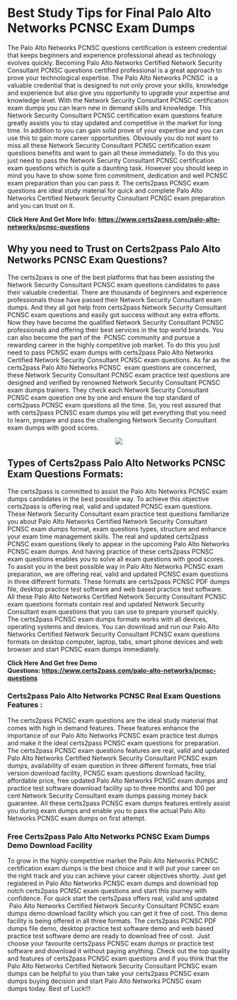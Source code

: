 <h1><strong>Best Study Tips for Final Palo Alto Networks PCNSC Exam Dumps</strong></h1>

<p>The Palo Alto Networks PCNSC questions certification is esteem credential that keeps beginners and experience professional ahead as technology evolves quickly. Becoming Palo Alto Networks Certified Network Security Consultant PCNSC questions certified professional is a great approach to prove your technological expertise. The Palo Alto Networks PCNSC  is a valuable credential that is designed to not only prove your skills, knowledge and experience but also give you opportunity to upgrade your expertise and knowledge level. With the Network Security Consultant PCNSC certification exam dumps you can learn new in demand skills and knowledge. This Network Security Consultant PCNSC certification exam questions feature greatly assists you to stay updated and competitive in the market for long time. In addition to you can gain solid prove of your expertise and you can use this to gain more career opportunities. Obviously you do not want to miss all these Network Security Consultant PCNSC certification exam questions benefits and want to gain all these immediately. To do this you just need to pass the Network Security Consultant PCNSC certification exam questions which is quite a daunting task. However you should keep in mind you have to show some firm commitment, dedication and well PCNSC exam preparation than you can pass it. The certs2pass PCNSC exam questions are ideal study material for quick and complete Palo Alto Networks Certified Network Security Consultant PCNSC exam preparation and you can trust on it.</p>

<p><strong>Click Here And Get More Info: <a href="https://www.certs2pass.com/palo-alto-networks/pcnsc-questions">https://www.certs2pass.com/palo-alto-networks/pcnsc-questions</a></strong></p>

<h2><strong>Why you need to Trust on Certs2pass Palo Alto Networks PCNSC Exam Questions?</strong></h2>

<p>The certs2pass is one of the best platforms that has been assisting the Network Security Consultant PCNSC exam questions candidates to pass their valuable credential. There are thousands of beginners and experience professionals those have passed their Network Security Consultant exam dumps. And they all got help from certs2pass Network Security Consultant PCNSC exam questions and easily got success without any extra efforts. Now they have become the qualified Network Security Consultant PCNSC professionals and offering their best services in the top world brands. You can also become the part of the  PCNSC community and pursue a rewarding career in the highly competitive job market. To do this you just need to pass PCNSC exam dumps with certs2pass Palo Alto Networks Certified Network Security Consultant PCNSC exam questions. As far as the certs2pass Palo Alto Networks PCNSC  exam questions are concerned, these Network Security Consultant PCNSC exam practice test questions are designed and verified by renowned Network Security Consultant PCNSC exam dumps trainers. They check each Network Security Consultant PCNSC exam question one by one and ensure the top standard of certs2pass PCNSC exam questions all the time. So, you rest assured that with certs2pass PCNSC exam dumps you will get everything that you need to learn, prepare and pass the challenging Network Security Consultant exam dumps with good scores.</p>

<p style="text-align: center;"><img src="https://i.ibb.co/KqxymRr/161103-143.jpg" /></p>

<h2><strong>Types of Certs2pass Palo Alto Networks PCNSC Exam Questions Formats:</strong></h2>

<p>The certs2pass is committed to assist the Palo Alto Networks PCNSC exam dumps candidates in the best possible way. To achieve this objective certs2pass is offering real, valid and updated PCNSC exam questions. These Network Security Consultant exam practice test questions familiarize you about Palo Alto Networks Certified Network Security Consultant PCNSC exam dumps format, exam questions types, structure and enhance your exam time management skills. The real and updated certs2pass PCNSC exam questions likely to appear in the upcoming Palo Alto Networks PCNSC exam dumps. And having practice of these certs2pass PCNSC exam questions enables you to solve all exam questions with good scores. To assist you in the best possible way in Palo Alto Networks PCNSC exam preparation, we are offering real, valid and updated PCNSC exam questions in three different formats. These formats are certs2pass PCNSC PDF dumps file, desktop practice test software and web based practice test software. All these Palo Alto Networks Certified Network Security Consultant PCNSC exam questions formats contain real and updated Network Security Consultant exam questions that you can use to prepare yourself quickly. The certs2pass PCNSC exam dumps formats works with all devices, operating systems and devices. You can download and run our Palo Alto Networks Certified Network Security Consultant PCNSC exam questions formats on desktop computer, laptop, tabs, smart phone devices and web browser and start PCNSC exam dumps immediately.</p>

<p><strong>Click Here And Get free Demo Questions: <a href="https://www.certs2pass.com/palo-alto-networks/pcnsc-questions">https://www.certs2pass.com/palo-alto-networks/pcnsc-questions</a></strong></p>

<h3><strong>Certs2pass Palo Alto Networks PCNSC Real Exam Questions Features :</strong></h3>

<p>The certs2pass PCNSC exam questions are the ideal study material that comes with high in demand features. These features enhance the importance of our Palo Alto Networks PCNSC exam practice test dumps and make it the ideal certs2pass PCNSC exam questions for preparation. The certs2pass PCNSC exam questions features are real, valid and updated Palo Alto Networks Certified Network Security Consultant PCNSC exam dumps, availability of exam question in three different formats, free trial version download facility, PCNSC exam questions download facility, affordable price, free updated Palo Alto Networks PCNSC exam dumps and practice test software download facility up to three months and 100 per cent Network Security Consultant exam dumps passing money back guarantee. All these certs2pass PCNSC exam dumps features entirely assist you during exam dumps and enable you to pass the actual Palo Alto Networks PCNSC exam dumps on first attempt.</p>

<h3><strong>Free Certs2pass Palo Alto Networks PCNSC Exam Dumps Demo Download Facility</strong></h3>

<p>To grow in the highly competitive market the Palo Alto Networks PCNSC certification exam dumps is the best choice and it will put your career on the right track and you can achieve your career objectives shortly. Just get registered in Palo Alto Networks PCNSC exam dumps and download top notch certs2pass PCNSC exam questions and start this journey with confidence. For quick start the certs2pass offers real, valid and updated  Palo Alto Networks Certified Network Security Consultant PCNSC exam dumps demo download facility which you can get it free of cost. This demo facility is being offered in all three formats. The certs2pass PCNSC PDF dumps file demo, desktop practice test software demo and web based practice test software demo are ready to download free of cost.  Just choose your favourite certs2pass PCNSC exam dumps or practice test software and download it without paying anything. Check out the top quality and features of certs2pass PCNSC exam questions and if you think that the Palo Alto Networks Certified Network Security Consultant PCNSC exam dumps can be helpful to you than take your certs2pass PCNSC exam dumps buying decision and start Palo Alto Networks PCNSC exam dumps today. Best of Luck!!!</p>

<p> </p>
